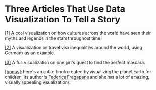 <h1>Three Articles That Use Data Visualization To Tell a Story</h1>

[[1]](http://www.datasketch.es/may/code/nadieh/) A cool visualization on how cultures across the world have seen their myths and legends in the stars throughout time.

[[2]](https://projects.christianlaesser.com/travel-visa-inequality/) A visualization on travel visa inequalities around the world, using Germany as an example.

[[3]](http://www.studioterp.nl/mascaras-a-datavisualization/) A fun visualization on one girl's quest to find the perfect mascara.

[[bonus]](https://www.behance.net/gallery/45322159/Planet-Earth): here's an entire book created by visualizing the planet Earth for children. Its author is [Federica Fragapane](https://www.behance.net/FedericaFragapane) and she has a lot of amazing, visually appealing visualizations.
